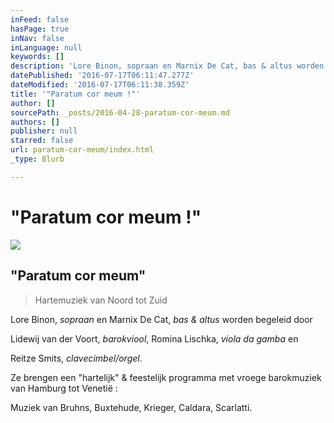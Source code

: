 ```yaml
---
inFeed: false
hasPage: true
inNav: false
inLanguage: null
keywords: []
description: 'Lore Binon, sopraan en Marnix De Cat, bas & altus worden begeleid door'
datePublished: '2016-07-17T06:11:47.277Z'
dateModified: '2016-07-17T06:11:38.359Z'
title: '"Paratum cor meum !"'
author: []
sourcePath: _posts/2016-04-28-paratum-cor-meum.md
authors: []
publisher: null
starred: false
url: paratum-cor-meum/index.html
_type: Blurb

---
```

# "Paratum cor meum !"
![](https://the-grid-user-content.s3-us-west-2.amazonaws.com/3874c2fb-9647-4d7a-95e4-1598b0d1a1ad.jpg)

## "Paratum cor meum"

> Hartemuziek van Noord tot Zuid

Lore Binon, _sopraan_ en Marnix De Cat, _bas & altus_ worden begeleid door

Lidewij van der Voort, _barokviool_, Romina Lischka, _viola da gamba_ en

Reitze Smits, _clavecimbel/orgel_. 

Ze brengen een "hartelijk" & feestelijk programma met vroege barokmuziek van Hamburg tot Venetië :

Muziek van Bruhns, Buxtehude, Krieger, Caldara, Scarlatti.